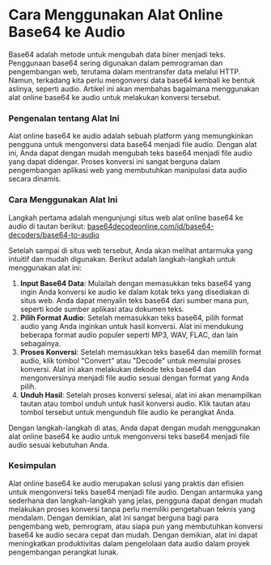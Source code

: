 Cara Menggunakan Alat Online Base64 ke Audio
============================================

Base64 adalah metode untuk mengubah data biner menjadi teks. Penggunaan base64 sering digunakan dalam pemrograman dan pengembangan web, terutama dalam mentransfer data melalui HTTP. Namun, terkadang kita perlu mengonversi data base64 kembali ke bentuk aslinya, seperti audio. Artikel ini akan membahas bagaimana menggunakan alat online base64 ke audio untuk melakukan konversi tersebut.

### Pengenalan tentang Alat Ini

Alat online base64 ke audio adalah sebuah platform yang memungkinkan pengguna untuk mengonversi data base64 menjadi file audio. Dengan alat ini, Anda dapat dengan mudah mengubah teks base64 menjadi file audio yang dapat didengar. Proses konversi ini sangat berguna dalam pengembangan aplikasi web yang membutuhkan manipulasi data audio secara dinamis.

### Cara Menggunakan Alat Ini

Langkah pertama adalah mengunjungi situs web alat online base64 ke audio di tautan berikut: [base64decodeonline.com/id/base64-decoders/base64-to-audio](https://base64decodeonline.com/id/base64-decoders/base64-to-audio)

Setelah sampai di situs web tersebut, Anda akan melihat antarmuka yang intuitif dan mudah digunakan. Berikut adalah langkah-langkah untuk menggunakan alat ini:

1. **Input Base64 Data**: Mulailah dengan memasukkan teks base64 yang ingin Anda konversi ke audio ke dalam kotak teks yang disediakan di situs web. Anda dapat menyalin teks base64 dari sumber mana pun, seperti kode sumber aplikasi atau dokumen teks.
2. **Pilih Format Audio**: Setelah memasukkan teks base64, pilih format audio yang Anda inginkan untuk hasil konversi. Alat ini mendukung beberapa format audio populer seperti MP3, WAV, FLAC, dan lain sebagainya.
3. **Proses Konversi**: Setelah memasukkan teks base64 dan memilih format audio, klik tombol "Convert" atau "Decode" untuk memulai proses konversi. Alat ini akan melakukan dekode teks base64 dan mengonversinya menjadi file audio sesuai dengan format yang Anda pilih.
4. **Unduh Hasil**: Setelah proses konversi selesai, alat ini akan menampilkan tautan atau tombol unduh untuk hasil konversi audio. Klik tautan atau tombol tersebut untuk mengunduh file audio ke perangkat Anda.

Dengan langkah-langkah di atas, Anda dapat dengan mudah menggunakan alat online base64 ke audio untuk mengonversi teks base64 menjadi file audio sesuai kebutuhan Anda.

### Kesimpulan

Alat online base64 ke audio merupakan solusi yang praktis dan efisien untuk mengonversi teks base64 menjadi file audio. Dengan antarmuka yang sederhana dan langkah-langkah yang jelas, pengguna dapat dengan mudah melakukan proses konversi tanpa perlu memiliki pengetahuan teknis yang mendalam. Dengan demikian, alat ini sangat berguna bagi para pengembang web, pemrogram, atau siapa pun yang membutuhkan konversi base64 ke audio secara cepat dan mudah. Dengan demikian, alat ini dapat meningkatkan produktivitas dalam pengelolaan data audio dalam proyek pengembangan perangkat lunak.
